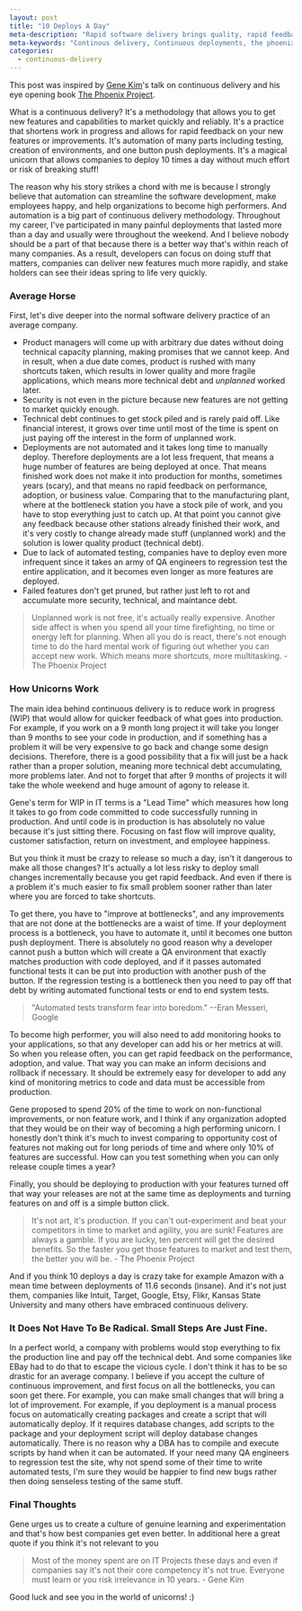 ```yaml
---
layout: post
title: "10 Deploys A Day"
meta-description: "Rapid software delivery brings quality, rapid feedback, and competitive edge."
meta-keywords: "Continous delivery, Continuous deployments, the phoenix project, gene kim, high performance organizations"
categories: 
  - continuous-delivery
---
```


This post was inspired by [Gene Kim][1]'s talk on continuous delivery and his eye opening book [The Phoenix Project][2]. 

What is a continuous delivery? It's a methodology that allows you to get new features and capabilities to market quickly and reliably. It's a practice that shortens work in progress and allows for rapid feedback on your new features or improvements. It's automation of many parts including testing, creation of environments, and one button push deployments. It's a magical unicorn that allows companies to deploy 10 times a day without much effort or risk of breaking stuff!

The reason why his story strikes a chord with me is because I strongly believe that automation can streamline the software development, make employees happy, and help organizations to become high performers. And automation is a big part of continuous delivery methodology. Throughout my career, I've participated in many painful deployments that lasted more than a day and usually were throughout the weekend. And I believe nobody should be a part of that because there is a better way that's within reach of many companies. As a result, developers can focus on doing stuff that matters, companies can deliver new features much more rapidly, and stake holders can see their ideas spring to life very quickly.

### Average Horse
First, let's dive deeper into the normal software delivery practice of an average company. 

 - Product managers will come up with arbitrary due dates without doing technical capacity planning, making promises that we cannot keep. And in result, when a due date comes, product is rushed with many shortcuts taken, which results in lower quality and more fragile applications, which means more technical debt and *unplanned* worked later.
 - Security is not even in the picture because new features are not getting to market quickly enough. 
 - Technical debt continues to get stock piled and is rarely paid off. Like financial interest, it grows over time until most of the time is spent on just paying off the interest in the form of unplanned work. 
 - Deployments are not automated and it takes long time to manually deploy. Therefore deployments are a lot less frequent, that means a huge number of features are being deployed at once. That means finished work does not make it into production for months, sometimes years (scary), and that means no rapid feedback on performance, adoption, or business value. Comparing that to the manufacturing plant, where at the bottleneck station you have a stock pile of work, and you have to stop everything just to catch up. At that point you cannot give any feedback because other stations already finished their work, and it's very costly to change already made stuff (unplanned work) and the solution is lower quality product (technical debt).
 - Due to lack of automated testing, companies have to deploy even more infrequent since it takes an army of QA engineers to regression test the entire application, and it becomes even longer as more features are deployed. 
 - Failed features don't get pruned, but rather just left to rot and accumulate more security, technical, and maintance debt. 

> Unplanned work is not free, it's actually really expensive. Another
> side affect is when you spend all your time firefighting, no time or
> energy left for planning. When all you do is react, there's not enough
> time to do the hard mental work of figuring out whether you can accept
> new work. Which means more shortcuts, more multitasking. - The Phoenix Project

### How Unicorns Work

The main idea behind continuous delivery is to reduce work in progress (WIP) that would allow for quicker feedback of what goes into production. For example, if you work on a 9 month long project it will take you longer than 9 months to see your code in production, and if something has a problem it will be very expensive to go back and change some design decisions. Therefore, there is a good possibility that a fix will just be a hack rather than a proper solution, meaning more technical debt accumulating, more problems later. And not to forget that after 9 months of projects it will take the whole weekend and huge amount of agony to release it. 

Gene's term for WIP in IT terms is a "Lead Time" which measures how long it takes to go from code committed to code successfully running in production. And until code is in production is has absolutely no value because it's just sitting there. Focusing on fast flow will improve quality, customer satisfaction, return on investment, and employee happiness. 

But you think it must be crazy to release so much a day, isn't it dangerous to make all those changes? It's actually a lot less risky to deploy small changes incrementally because you get rapid feedback. And even if there is a problem it's much easier to fix small problem sooner rather than later where you are forced to take shortcuts.

To get there, you have to "improve at bottlenecks", and any improvements that are not done at the bottlenecks are a waist of time. If your deployment process is a bottleneck, you have to automate it, until it becomes one button push deployment. There is absolutely no good reason why a developer cannot push a button which will create a QA environment that exactly matches production with code deployed, and if it passes automated functional tests it can be put into production with another push of the button. If the regression testing is a bottleneck then you need to pay off that debt by writing automated functional tests or end to end system tests.

> "Automated tests transform fear into boredom." --Eran Messeri, Google

To become high performer, you will also need to add monitoring hooks to your applications, so that any developer can add his or her metrics at will. So when you release often, you can get rapid feedback on the performance, adoption, and value. That way you can make an inform decisions and rollback if necessary. It should be extremely easy for developer to add any kind of monitoring metrics to code and data must be accessible from production. 

Gene proposed to spend 20% of the time to work on non-functional improvements, or non feature work, and I think if any organization adopted that they would be on their way of becoming a high performing unicorn. I honestly don't think it's much to invest comparing to opportunity cost of features not making out for long periods of time and where only 10% of features are successful. How can you test something when you can only release couple times a year?

Finally, you should be deploying to production with your features turned off that way your releases are not at the same time as deployments and turning features on and off is a simple button click. 

> It's not art, it's production.
> If you can't out-experiment and beat your competitors in time to
> market and agility, you are sunk! Features are always a gamble. If you
> are lucky, ten percent will get the desired benefits. So the faster
> you get those features to market and test them, the better you will
> be. - The Phoenix Project

And if you think 10 deploys a day is crazy take for example Amazon with a mean time between deployments of 11.6 seconds (insane). And it's not just them, companies like Intuit, Target, Google, Etsy, Flikr, Kansas State University and many others have embraced continuous delivery. 

### It Does Not Have To Be Radical. Small Steps Are Just Fine.
In a perfect world, a company with problems would stop everything to fix the production line and pay off the technical debt. And some companies like EBay had to do that to escape the vicious cycle. I don't think it has to be so drastic for an average company. I believe if you accept the culture of continuous improvement, and first focus on all the bottlenecks, you can soon get there. For example, you can make small changes that will bring a lot of improvement. For example, if you deployment is a manual process focus on automatically creating packages and create a script that will automatically deploy. If it requires database changes, add scripts to the package and your deployment script will deploy database changes automatically. There is no reason why a DBA has to compile and execute scripts by hand when it can be automated. If your need many QA engineers to regression test the site, why not spend some of their time to write automated tests, I'm sure they would be happier to find new bugs rather then doing senseless testing of the same stuff. 

### Final Thoughts
Gene urges us to create a culture of genuine learning and experimentation and that's how best companies get even better. In additional here a great quote if you think it's not relevant to you

> Most of the money spent are on IT Projects these days and even if
> companies say it's not their core competency it's not true. Everyone
> must learn or you risk irrelevance in 10 years. - Gene Kim


Good luck and see you in the world of unicorns! :)


  [1]: http://www.realgenekim.me/
  [2]: http://www.amazon.com/gp/product/0988262592/ref=as_li_ss_tl?ie=UTF8&camp=1789&creative=390957&creativeASIN=0988262592&linkCode=as2&tag=sermassblo-20